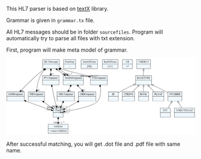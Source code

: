 This HL7 parser is based on [textX](https://github.com/textX/textX) library.

Grammar is given in `grammar.tx` file.

All HL7 messages should be in folder `sourcefiles`.
Program will automatically try to parse all files with txt extension.

First, program will make meta model of grammar.

![HL7 message diagram](https://raw.githubusercontent.com/NikolaStankovic95/JSDproject/master/images/hl7meta_model.PNG)

After successful matching, you will get .dot file and .pdf file with same name. 
